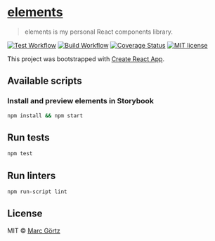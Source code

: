 # [elements](https://mrcgrtz.github.io/elements/)

> elements is my personal React components library.

[![Test Workflow](https://github.com/mrcgrtz/elements/actions/workflows/test.yml/badge.svg)](https://github.com/mrcgrtz/elements/actions/workflows/test.yml)
[![Build Workflow](https://github.com/mrcgrtz/elements/actions/workflows/build.yml/badge.svg)](https://github.com/mrcgrtz/elements/actions/workflows/build.yml)
[![Coverage Status](https://coveralls.io/repos/github/mrcgrtz/elements/badge.svg?branch=main)](https://coveralls.io/github/mrcgrtz/elements?branch=main)
[![MIT license](https://img.shields.io/github/license/mrcgrtz/elements.svg)](https://github.com/mrcgrtz/elements/blob/main/LICENSE.md)

This project was bootstrapped with [Create React App](https://github.com/facebook/create-react-app).

## Available scripts

### Install and preview elements in Storybook

```bash
npm install && npm start
```

## Run tests

```bash
npm test
```

## Run linters

```bash
npm run-script lint
```

## License

MIT © [Marc Görtz](https://marcgoertz.de/)
